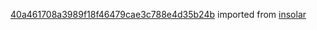 [40a461708a3989f18f46479cae3c788e4d35b24b](https://github.com/insolar/insolar/commit/40a461708a3989f18f46479cae3c788e4d35b24b) imported from [insolar](https://github.com/insolar/insolar)
